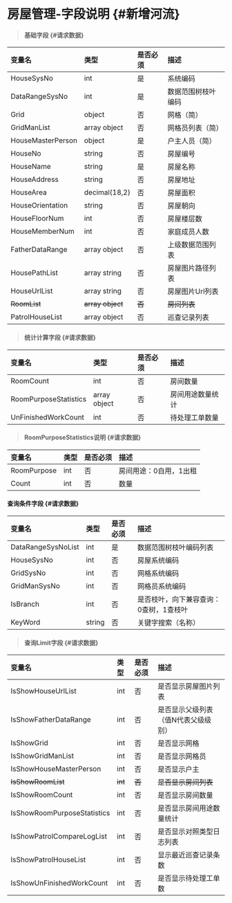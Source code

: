 # 房屋管理-字段说明 {#新增河流}

> #### 基础字段 {#请求数据}

| 变量名 | 类型 | 是否必须 | 描述 |
| :--- | :--- | :--- | :--- |
| HouseSysNo | int | 是 | 系统编码 |
| DataRangeSysNo | int | 是 | 数据范围树枝叶编码 |
| Grid | object | 否 | 网格（简） |
| GridManList | array object | 否 | 网格员列表（简） |
| HouseMasterPerson | object | 是 | 户主人员（简） |
| HouseNo | string | 否 | 房屋编号 |
| HouseName | string | 是 | 房屋名称 |
| HouseAddress | string | 否 | 房屋地址 |
| HouseArea | decimal\(18,2\) | 否 | 房屋面积 |
| HouseOrientation | string | 否 | 房屋朝向 |
| HouseFloorNum | int | 否 | 房屋楼层数 |
| HouseMemberNum | int | 否 | 家庭成员人数 |
| FatherDataRange | array object | 否 | 上级数据范围列表 |
| HousePathList | array string | 否 | 房屋图片路径列表 |
| HouseUrlList | array string | 否 | 房屋图片Url列表 |
| ~~RoomList~~ | ~~array object~~ | ~~否~~ | ~~房间列表~~ |
| PatrolHouseList | array object | 否 | 巡查记录列表 |

> #### 统计计算字段 {#请求数据}

| 变量名 | 类型 | 是否必须 | 描述 |
| :--- | :--- | :--- | :--- |
| RoomCount | int | 否 | 房间数量 |
| RoomPurposeStatistics | array object | 否 | 房间用途数量统计 |
| UnFinishedWorkCount | int | 否 | 待处理工单数量 |

> #### RoomPurposeStatistics说明 {#请求数据}

| 变量名 | 类型 | 是否必须 | 描述 |
| :--- | :--- | :--- | :--- |
| RoomPurpose | int | 否 | 房间用途：0自用，1出租 |
| Count | int | 否 | 数量 |

#### 查询条件字段 {#请求数据}

| 变量名 | 类型 | 是否必须 | 描述 |
| :--- | :--- | :--- | :--- |
| DataRangeSysNoList | int | 是 | 数据范围树枝叶编码列表 |
| HouseSysNo | int | 否 | 房屋系统编码 |
| GridSysNo | int | 否 | 网格系统编码 |
| GridManSysNo | int | 否 | 网格员系统编码 |
| IsBranch | int | 否 | 是否枝叶，向下兼容查询：0查树，1查枝叶 |
| KeyWord | string | 否 | 关键字搜索（名称） |

> #### 查询Limit字段 {#请求数据}

| 变量名 | 类型 | 是否必须 | 描述 |
| :--- | :--- | :--- | :--- |
| IsShowHouseUrlList | int | 否 | 是否显示房屋图片列表 |
| IsShowFatherDataRange | int | 否 | 是否显示父级列表（值N代表父级级别） |
| IsShowGrid | int | 否 | 是否显示网格 |
| IsShowGridManList | int | 否 | 是否显示网格员 |
| IsShowHouseMasterPerson | int | 否 | 是否显示户主 |
| ~~IsShowRoomList~~ | ~~int~~ | ~~否~~ | ~~是否显示房间列表~~ |
| IsShowRoomCount | int | 否 | 是否显示房间数量 |
| IsShowRoomPurposeStatistics | int | 否 | 是否显示房间用途数量统计 |
| IsShowPatrolCompareLogList | int | 否 | 是否显示对照类型日志列表 |
| IsShowPatrolHouseList | int | 否 | 显示最近巡查记录条数 |
| IsShowUnFinishedWorkCount | int | 否 | 是否显示待处理工单数 |



